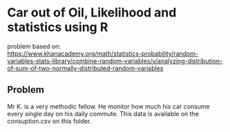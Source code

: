 # Car out of Oil, Likelihood and statistics using R

problem based on:  
https://www.khanacademy.org/math/statistics-probability/random-variables-stats-library/combine-random-variables/v/analyzing-distribution-of-sum-of-two-normally-distributed-random-variables

## Problem

Mr K. is a very methodic fellow. He monitor how much his car consume every single day on his daily commute. This data is available on the consuption.csv on this folder.
